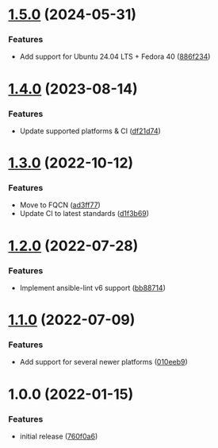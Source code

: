 # [1.5.0](https://github.com/de-it-krachten/ansible-role-common/compare/v1.4.0...v1.5.0) (2024-05-31)


### Features

* Add support for Ubuntu 24.04 LTS + Fedora 40 ([886f234](https://github.com/de-it-krachten/ansible-role-common/commit/886f2349d42ea09983e2dd86511ac2566a2d916b))

# [1.4.0](https://github.com/de-it-krachten/ansible-role-common/compare/v1.3.0...v1.4.0) (2023-08-14)


### Features

* Update supported platforms & CI ([df21d74](https://github.com/de-it-krachten/ansible-role-common/commit/df21d74e6b90d6914d58c4578187e208c74bd1cd))

# [1.3.0](https://github.com/de-it-krachten/ansible-role-common/compare/v1.2.0...v1.3.0) (2022-10-12)


### Features

* Move to FQCN ([ad3ff77](https://github.com/de-it-krachten/ansible-role-common/commit/ad3ff77f9b29dcfb0747210233cef03299572af5))
* Update CI to latest standards ([d1f3b69](https://github.com/de-it-krachten/ansible-role-common/commit/d1f3b695e11b24b7fac0fdd5a78c56396fe9269b))

# [1.2.0](https://github.com/de-it-krachten/ansible-role-common/compare/v1.1.0...v1.2.0) (2022-07-28)


### Features

* Implement ansible-lint v6 support ([bb88714](https://github.com/de-it-krachten/ansible-role-common/commit/bb88714e4a610150f7e36673c1ca4c85fad75623))

# [1.1.0](https://github.com/de-it-krachten/ansible-role-common/compare/v1.0.0...v1.1.0) (2022-07-09)


### Features

* Add support for several newer platforms ([010eeb9](https://github.com/de-it-krachten/ansible-role-common/commit/010eeb9e76a26cdd4c93842ad56786e31eb930d9))

# 1.0.0 (2022-01-15)


### Features

* initial release ([760f0a6](https://github.com/de-it-krachten/ansible-role-common/commit/760f0a698dc540894cc083607986b5919edefa14))
